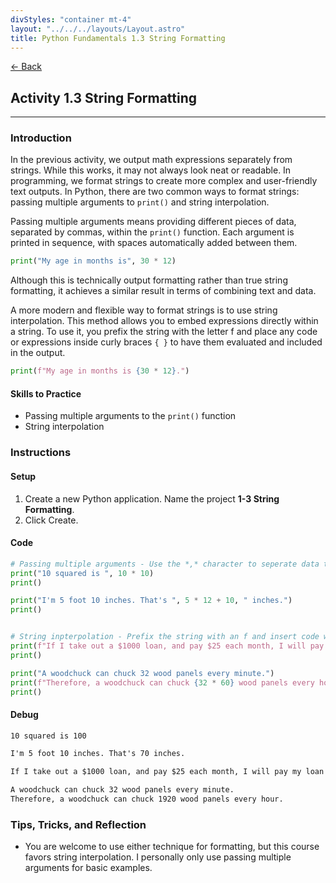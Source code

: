 ```yaml
---
divStyles: "container mt-4"
layout: "../../../layouts/Layout.astro"
title: Python Fundamentals 1.3 String Formatting
---
```


[← Back](/python-fundamentals/)

## Activity 1.3 String Formatting

---

### Introduction

In the previous activity, we output math expressions separately from strings. While this works, it may not always look neat or readable. In programming, we format strings to create more complex and user-friendly text outputs. In Python, there are two common ways to format strings: passing multiple arguments to `print()` and string interpolation.

Passing multiple arguments means providing different pieces of data, separated by commas, within the `print()` function. Each argument is printed in sequence, with spaces automatically added between them.

```python
print("My age in months is", 30 * 12)
```

Although this is technically output formatting rather than true string formatting, it achieves a similar result in terms of combining text and data.

A more modern and flexible way to format strings is to use string interpolation. This method allows you to embed expressions directly within a string. To use it, you prefix the string with the letter f and place any code or expressions inside curly braces `{ }` to have them evaluated and included in the output.

```python
print(f"My age in months is {30 * 12}.")
```

#### Skills to Practice

- Passing multiple arguments to the `print()` function
- String interpolation

### Instructions

#### Setup

1. Create a new Python application. Name the project **1-3 String Formatting**.
2. Click Create.

#### Code

```python
# Passing multiple arguments - Use the *,* character to seperate data that you want to put together.
print("10 squared is ", 10 * 10)
print()

print("I'm 5 foot 10 inches. That's ", 5 * 12 + 10, " inches.")
print()


# String inpterpolation - Prefix the string with an f and insert code within { }.
print(f"If I take out a $1000 loan, and pay $25 each month, I will pay my loan off in {1000 / 25} months.")
print()

print("A woodchuck can chuck 32 wood panels every minute.")
print(f"Therefore, a woodchuck can chuck {32 * 60} wood panels every hour.")
print()
```

#### Debug

```txt
10 squared is 100

I'm 5 foot 10 inches. That's 70 inches.

If I take out a $1000 loan, and pay $25 each month, I will pay my loan off in 40.0 months.

A woodchuck can chuck 32 wood panels every minute.
Therefore, a woodchuck can chuck 1920 wood panels every hour.
```

### Tips, Tricks, and Reflection

- You are welcome to use either technique for formatting, but this course favors string interpolation. I personally only use passing multiple arguments for basic examples.
